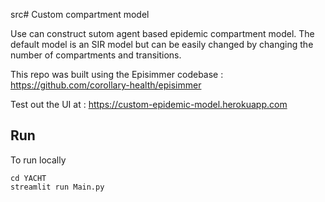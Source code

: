 src# Custom compartment model

Use can construct sutom agent based epidemic compartment model. The default model is an SIR model but can be easily changed by changing the number of compartments and transitions.

This repo was built using the Episimmer codebase : https://github.com/corollary-health/episimmer

Test out the UI at : https://custom-epidemic-model.herokuapp.com

## Run
To run locally

    cd YACHT
    streamlit run Main.py